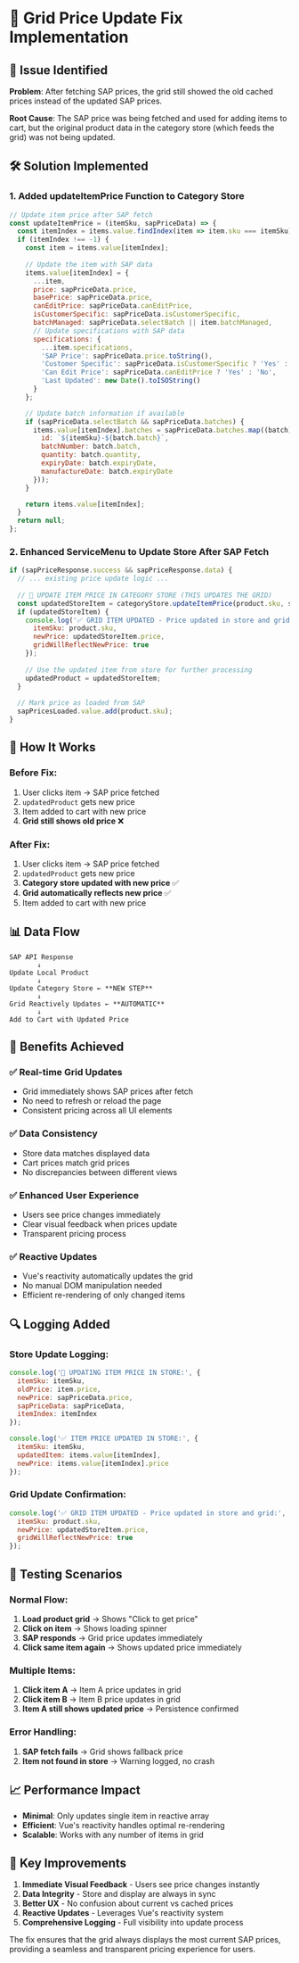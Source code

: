 # 🔄 Grid Price Update Fix Implementation

## 🚨 Issue Identified
**Problem**: After fetching SAP prices, the grid still showed the old cached prices instead of the updated SAP prices.

**Root Cause**: The SAP price was being fetched and used for adding items to cart, but the original product data in the category store (which feeds the grid) was not being updated.

## 🛠️ Solution Implemented

### **1. Added updateItemPrice Function to Category Store**
```javascript
// Update item price after SAP fetch
const updateItemPrice = (itemSku, sapPriceData) => {
  const itemIndex = items.value.findIndex(item => item.sku === itemSku);
  if (itemIndex !== -1) {
    const item = items.value[itemIndex];
    
    // Update the item with SAP data
    items.value[itemIndex] = {
      ...item,
      price: sapPriceData.price,
      basePrice: sapPriceData.price,
      canEditPrice: sapPriceData.canEditPrice,
      isCustomerSpecific: sapPriceData.isCustomerSpecific,
      batchManaged: sapPriceData.selectBatch || item.batchManaged,
      // Update specifications with SAP data
      specifications: {
        ...item.specifications,
        'SAP Price': sapPriceData.price.toString(),
        'Customer Specific': sapPriceData.isCustomerSpecific ? 'Yes' : 'No',
        'Can Edit Price': sapPriceData.canEditPrice ? 'Yes' : 'No',
        'Last Updated': new Date().toISOString()
      }
    };

    // Update batch information if available
    if (sapPriceData.selectBatch && sapPriceData.batches) {
      items.value[itemIndex].batches = sapPriceData.batches.map((batch) => ({
        id: `${itemSku}-${batch.batch}`,
        batchNumber: batch.batch,
        quantity: batch.quantity,
        expiryDate: batch.expiryDate,
        manufactureDate: batch.expiryDate
      }));
    }

    return items.value[itemIndex];
  }
  return null;
};
```

### **2. Enhanced ServiceMenu to Update Store After SAP Fetch**
```javascript
if (sapPriceResponse.success && sapPriceResponse.data) {
  // ... existing price update logic ...
  
  // 🔄 UPDATE ITEM PRICE IN CATEGORY STORE (THIS UPDATES THE GRID)
  const updatedStoreItem = categoryStore.updateItemPrice(product.sku, sapPriceResponse.data);
  if (updatedStoreItem) {
    console.log('✅ GRID ITEM UPDATED - Price updated in store and grid:', {
      itemSku: product.sku,
      newPrice: updatedStoreItem.price,
      gridWillReflectNewPrice: true
    });
    
    // Use the updated item from store for further processing
    updatedProduct = updatedStoreItem;
  }
  
  // Mark price as loaded from SAP
  sapPricesLoaded.value.add(product.sku);
}
```

## 🔄 How It Works

### **Before Fix:**
1. User clicks item → SAP price fetched
2. `updatedProduct` gets new price
3. Item added to cart with new price
4. **Grid still shows old price** ❌

### **After Fix:**
1. User clicks item → SAP price fetched
2. `updatedProduct` gets new price
3. **Category store updated with new price** ✅
4. **Grid automatically reflects new price** ✅
5. Item added to cart with new price

## 📊 Data Flow

```
SAP API Response
       ↓
Update Local Product
       ↓
Update Category Store ← **NEW STEP**
       ↓
Grid Reactively Updates ← **AUTOMATIC**
       ↓
Add to Cart with Updated Price
```

## 🎯 Benefits Achieved

### **✅ Real-time Grid Updates**
- Grid immediately shows SAP prices after fetch
- No need to refresh or reload the page
- Consistent pricing across all UI elements

### **✅ Data Consistency**
- Store data matches displayed data
- Cart prices match grid prices
- No discrepancies between different views

### **✅ Enhanced User Experience**
- Users see price changes immediately
- Clear visual feedback when prices update
- Transparent pricing process

### **✅ Reactive Updates**
- Vue's reactivity automatically updates the grid
- No manual DOM manipulation needed
- Efficient re-rendering of only changed items

## 🔍 Logging Added

### **Store Update Logging:**
```javascript
console.log('🔄 UPDATING ITEM PRICE IN STORE:', {
  itemSku: itemSku,
  oldPrice: item.price,
  newPrice: sapPriceData.price,
  sapPriceData: sapPriceData,
  itemIndex: itemIndex
});

console.log('✅ ITEM PRICE UPDATED IN STORE:', {
  itemSku: itemSku,
  updatedItem: items.value[itemIndex],
  newPrice: items.value[itemIndex].price
});
```

### **Grid Update Confirmation:**
```javascript
console.log('✅ GRID ITEM UPDATED - Price updated in store and grid:', {
  itemSku: product.sku,
  newPrice: updatedStoreItem.price,
  gridWillReflectNewPrice: true
});
```

## 🧪 Testing Scenarios

### **Normal Flow:**
1. **Load product grid** → Shows "Click to get price"
2. **Click on item** → Shows loading spinner
3. **SAP responds** → Grid price updates immediately
4. **Click same item again** → Shows updated price immediately

### **Multiple Items:**
1. **Click item A** → Item A price updates in grid
2. **Click item B** → Item B price updates in grid
3. **Item A still shows updated price** → Persistence confirmed

### **Error Handling:**
1. **SAP fetch fails** → Grid shows fallback price
2. **Item not found in store** → Warning logged, no crash

## 📈 Performance Impact

- **Minimal**: Only updates single item in reactive array
- **Efficient**: Vue's reactivity handles optimal re-rendering
- **Scalable**: Works with any number of items in grid

## 🎯 Key Improvements

1. **Immediate Visual Feedback** - Users see price changes instantly
2. **Data Integrity** - Store and display are always in sync
3. **Better UX** - No confusion about current vs cached prices
4. **Reactive Updates** - Leverages Vue's reactivity system
5. **Comprehensive Logging** - Full visibility into update process

The fix ensures that the grid always displays the most current SAP prices, providing a seamless and transparent pricing experience for users.

